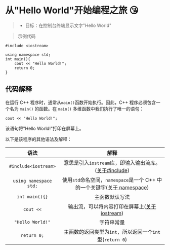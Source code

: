 # 从"Hello World"开始编程之旅 😘

> - 目标：在控制台终端显示文字"Hello World"

> 示例代码

```clike
#include <iostream>

using namespace std;
int main(){
    cout << "Hello World!";
    return 0;
}
```

## 代码解释

在运行 C++ 程序时，通常从`main()`函数开始执行。因此，C++ 程序必须包含一个名为 `main()` 的函数。在 `main()` 多维函数中我们执行了唯一的语句：

```clike
cout << "Hello World!";
```

该语句将"Hello World!"打印在屏幕上。

以下是该程序的其他语法及解释：

|         语法         |                                   解释                                    |
| :------------------: | :-----------------------------------------------------------------------: |
| `#include<iostream>` |        意思是引入`iostream`库，即输入输出流库。([关于#include]())         |
| `using namespace std;`  | 使用`std`命名空间，`namespace`是一个 C++ 中的一个关键字([关于 namespace]()) |
|     `int main(){}`     |                              主函数默认写法                               |
|       `cout <<`        |             输出流，可以将内容打印在屏幕上([关于 iostream]())             |
|    `"Hello World!"`    |                                字符串常量                                 |
|      `return 0;`       |           主函数的返回类型为`int`，所以返回一个`int`型(`return 0`)           |
